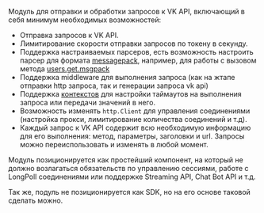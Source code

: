Модуль для отправки и обработки запросов к VK API, включающий в себя минимум необходимых возможностей:

- Отправка запросов к VK API.
- Лимитирование скорости отправки запросов по токену в секунду.
- Поддержка настраиваемых парсеров, есть возможность настроить парсер для формата [messagepack](https://msgpack.org/), например, для работы с вызовом метода [users.get.msgpack](https://api.vk.com/method/users.get.msgpack)
- Поддержка middleware для выполнения запроса (как на жтапе отправки http запроса, так и генерации запроса vk api)
- Поддержка [контекстов](https://pkg.go.dev/context) для настройки таймаутов на выполнения запроса или передачи значений в него.
- Возможность изменять `http.Client` для управления соединениями (настройка прокси, лимитирование количества соединений и т.д).
- Каждый запрос к VK API содержит всю необходимую информацию для его выполнения: метод, параметры, заголовки и url. Запросы можно переиспользовать и изменять в любой момент.

Модуль позиционируется как простейший компонент, на который не должно возлагаться обязательств по управлению сессиями, работе с LongPoll соединениями или поддержке Streaming API, Chat Bot API и т.д. 

Так же, подуль не позиционируется как SDK, но на его основе таковой сделать можно.